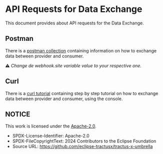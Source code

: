 # API Requests for Data Exchange

This document provides about API requests for the Data Exchange.

## Postman

There is a [postman collection](./postman) containing information on how to exchange data between provider and consumer.

⚠️ _Change de webhook.site variable value to your respective one._

## Curl

There is a [curl tutorial](./curl) containing step by step tutorial on how to exchange data between provider and consumer, using the console.

## NOTICE

This work is licensed under the [Apache-2.0](https://www.apache.org/licenses/LICENSE-2.0).

* SPDX-License-Identifier: Apache-2.0
* SPDX-FileCopyrightText: 2024 Contributors to the Eclipse Foundation
* Source URL: <https://github.com/eclipse-tractusx/tractus-x-umbrella>

